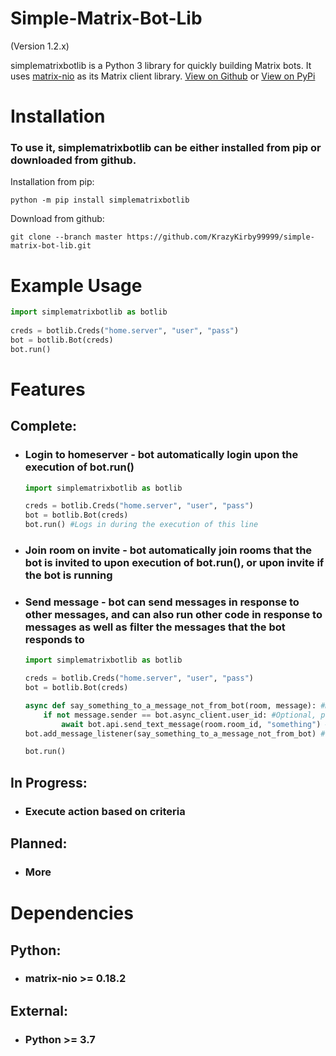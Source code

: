 # Simple-Matrix-Bot-Lib
(Version 1.2.x)

simplematrixbotlib is a Python 3 library for quickly building Matrix bots. It uses [matrix-nio](https://github.com/poljar/matrix-nio) as its Matrix client library.
[View on Github](https://github.com/KrazyKirby99999/simple-matrix-bot-lib) or [View on PyPi](https://pypi.org/project/simplematrixbotlib/)
# Installation
### To use it, simplematrixbotlib can be either installed from pip or downloaded from github.</br>
Installation from pip:
```
python -m pip install simplematrixbotlib
```
Download from github:
```
git clone --branch master https://github.com/KrazyKirby99999/simple-matrix-bot-lib.git
```

# Example Usage
```python
import simplematrixbotlib as botlib
    
creds = botlib.Creds("home.server", "user", "pass")
bot = botlib.Bot(creds)
bot.run()
```

# Features
## Complete:
- ### Login to homeserver - bot automatically login upon the execution of bot.run() 
    ```python
    import simplematrixbotlib as botlib
    
    creds = botlib.Creds("home.server", "user", "pass")
    bot = botlib.Bot(creds)
    bot.run() #Logs in during the execution of this line
    ```
- ### Join room on invite - bot automatically join rooms that the bot is invited to upon execution of bot.run(), or upon invite if the bot is running
- ### Send message - bot can send messages in response to other messages, and can also run other code in response to messages as well as filter the messages that the bot responds to
    ```python
    import simplematrixbotlib as botlib
    
    creds = botlib.Creds("home.server", "user", "pass")
    bot = botlib.Bot(creds)

    async def say_something_to_a_message_not_from_bot(room, message): #Must be an "async" function with (room, message) arguments
        if not message.sender == bot.async_client.user_id: #Optional, prevents the bot from reacting to its own messages
            await bot.api.send_text_message(room.room_id, "something") #Send a message containing "something" to room
    bot.add_message_listener(say_something_to_a_message_not_from_bot) #Listen for messages, can have as many message listeners as needed, each added using bot.add_message_listener

    bot.run()
    ```

## In Progress:
- ### Execute action based on criteria

## Planned:
- ### More

# Dependencies
## Python:
- ### matrix-nio >= 0.18.2
## External:
- ### Python >= 3.7
